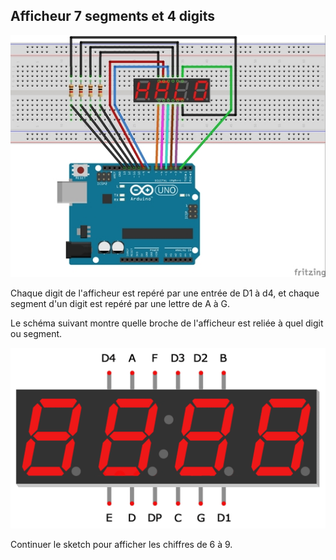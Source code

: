 ## Afficheur 7 segments et 4 digits

![Pictures/tuto-10_bb.jpg](https://github.com/j-fremont/tuto-arduino/blob/master/Pictures/tuto-10_bb.jpg)

Chaque digit de l'afficheur est repéré par une entrée de D1 à d4, et chaque segment d'un digit est repéré par une lettre de A à G.
 
Le schéma suivant montre quelle broche de l'afficheur est reliée à quel digit ou segment.

![Pictures/5461AS.png](https://github.com/j-fremont/tuto-arduino/blob/master/Pictures/5461AS.png)

Continuer le sketch pour afficher les chiffres de 6 à 9.
 
